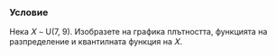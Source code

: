 ### Условие
Нека 𝑋 ∼ U(7, 9). Изобразете на графика плътността, функцията на разпределение и квантилната функция на 𝑋.
